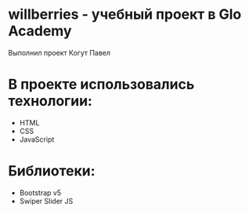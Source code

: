 # willberries - учебный проект в Glo Academy
Выполнил проект Когут Павел
# В проекте использовались технологии: 
- HTML
- CSS
- JavaScript
# Библиотеки:
- Bootstrap v5
- Swiper Slider JS

